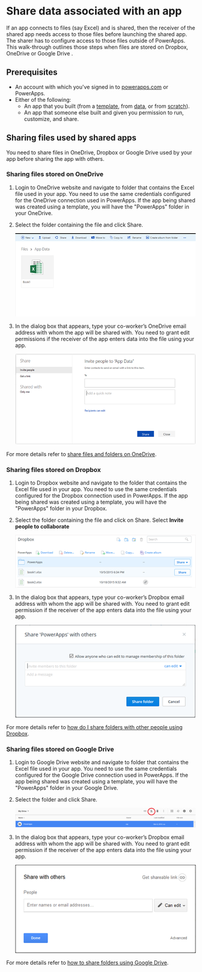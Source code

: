 <properties
    pageTitle="Share files used by an app | Microsoft PowerApps"
    description=""
    services=""
    suite="powerapps"
    documentationCenter="na"
    authors="KarthikB"
    manager="BillS"
    editor=""
    tags=""
 />
<tags
    ms.service="powerapps"
    ms.devlang="na"
    ms.topic="article"
    ms.tgt_pltfrm="na"
    ms.workload="na"
    ms.date="11/25/2015"
    ms.author="karthikb"/>

# Share data associated with an app #
If an app connects to files (say Excel) and is shared, then the receiver of the shared app needs access to those files before launching the shared app. The sharer has to configure access to those files outside of PowerApps. This walk-through outlines those steps when files are stored on Dropbox, OneDrive or Google Drive .

## Prerequisites ##
- An account with which you've signed in to [powerapps.com](http://go.microsoft.com/fwlink/?LinkId=708209) or PowerApps.
- Either of the following:
	- An app that you built (from a [template](get-started-test-drive.md), from [data](get-started-create-from-data.md), or from [scratch](get-started-create-from-blank.md)).
	- An app that someone else built and given you permission to run, customize, and share.

## Sharing files used by shared apps  ##
You need to share files in OneDrive, Dropbox or Google Drive used by your app before sharing the app with others.

### Sharing files stored on OneDrive ###

1. Login to OneDrive website and navigate to folder that contains the Excel file used in your app. You need to use the same credentials configured for the OneDrive connection used in PowerApps. If the app being shared was created using a template, you will have the "PowerApps" folder in your OneDrive.

1. Select the folder containing the file and click Share.

	![Share command](./media/share-app-data/OneDrive-folder.png)

1. In the dialog box that appears, type your co-worker’s OneDrive email address with whom the app will be shared with. You need to grant edit permissions if the receiver of the app enters data into the file using your app.

	![Specify a user](./media/share-app-data/OneDrive-folder-share.png)

For more details refer to [share files and folders on OneDrive](https://support.office.com/en-us/article/Share-files-and-folders-and-change-permissions-9fcc2f7d-de0c-4cec-93b0-a82024800c07).

### Sharing files stored on Dropbox ###

1. Login to Dropbox website and navigate to the folder that contains the Excel file used in your app. You need to use the same credentials configured for the Dropbox connection used in PowerApps. If the app being shared was created using a template, you will have the "PowerApps" folder in your Dropbox.

1. Select the folder containing the file and click on Share. Select **Invite people to collaborate**

	![Share command](./media/share-app-data/Dropbox-folder.png)

1. In the dialog box that appears, type your co-worker’s Dropbox email address with whom the app will be shared with. You need to grant edit permission if the receiver of the app enters data into the file using your app.

	![Specify a user](./media/share-app-data/Dropbox-folder-share.png)

For more details refer to [how do I share folders with other people using Dropbox](https://www.dropbox.com/en/help/19).

### Sharing files stored on Google Drive ###

1. Login to Google Drive website and navigate to folder that contains the Excel file used in your app. You need to use the same credentials configured for the Google Drive connection used in PowerApps. If the app being shared was created using a template, you will have the "PowerApps" folder in your Google Drive.

1. Select the folder and click Share.

	![Share command](./media/share-app-data/GoogleDrive-folder.png)

1. In the dialog box that appears, type your co-worker’s Dropbox email address with whom the app will be shared with. You need to grant edit permission if the receiver of the app enters data into the file using your app.

	![Specify a user](./media/share-app-data/GoogleDrive-folder-share.png)

For more details refer to [how to share folders using Google Drive](https://support.google.com/drive/answer/2494822?hl=en).
